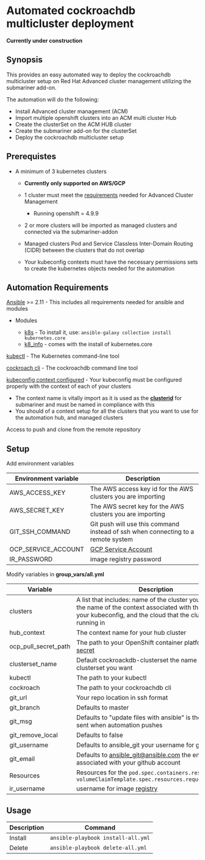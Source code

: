 # Automated cockroachdb multicluster deployment
**Currently under construction**

## Synopsis
This provides an easy automated way to deploy the cockroachdb multicluster setup on Red Hat Advanced cluster management utilizing the submariner add-on.

The automation will do the following:
- Install Advanced cluster management (ACM)
- Import multiple openshift clusters into an ACM multi cluster Hub
- Create the clusterSet on the ACM HUB cluster
- Create the submariner add-on for the clusterSet
- Deploy the cockroachdb multicluster setup

## Prerequistes
- A minimum of 3 kubernetes clusters
  
  - **Currently only supported on AWS/GCP**
  - 1 cluster must meet the [requirements](https://access.redhat.com/documentation/en-us/red_hat_advanced_cluster_management_for_kubernetes/2.4/html/install/installing#sizing-your-cluster "ACM install") needed for Advanced Cluster Management

    - Running openshift = 4.9.9
  - 2 or more clusters will be imported as managed clusters and connected via the submariner-addon
  - Managed clusters Pod and Service Classless Inter-Domain Routing (CIDR) between the clusters that do not overlap
  - Your kubeconfig contexts must have the necessary permissions sets to create the kubernetes objects needed for the automation
## Automation Requirements

[Ansible](https://docs.ansible.com/ansible/latest/installation_guide/intro_installation.html "Ansible installation requirements") >= 2.11 - This includes all requirements needed for ansible and modules

-  Modules
   
   - [k8s](https://docs.ansible.com/ansible/latest/collections/kubernetes/core/k8s_module.html#ansible-collections-kubernetes-core-k8s-module "k8s module") - To install it, use: `ansible-galaxy collection install kubernetes.core`
   - [k8_info](https://docs.ansible.com/ansible/latest/collections/kubernetes/core/k8s_info_module.html#ansible-collections-kubernetes-core-k8s-info-module "k8_info module") - comes with the install of kubernetes.core

[kubectl](https://kubernetes.io/docs/tasks/tools/ "kubectl install") - The Kubernetes command-line tool

[cockroach cli](https://www.cockroachlabs.com/docs/stable/install-cockroachdb-mac.html "cockroachdb cli install") - The cockroachdb command line tool

[kubeconfig context configured](https://kubernetes.io/docs/tasks/access-application-cluster/configure-access-multiple-clusters/ "Configure Access to Multiple Clusters") - Your kubeconfig must be configured properly with the context of each of your clusters
  - The context name is vitally import as it is used as the **[clusterid](https://submariner.io/operations/deployment/subctl/#join)** for submariner and must be named in compliance with this
  - You should of a context setup for all the clusters that you want to use for the automation hub, and managed clusters

Access to push and clone from the remote repository

## Setup
Add environment variables

| Environment variable | Description |
| --- | --- |
| AWS_ACCESS_KEY | The AWS access key id for the AWS clusters you are importing
| AWS_SECRET_KEY | The AWS secret key for the AWS clusters you are importing
| GIT_SSH_COMMAND | Git push will use this command instead of ssh when connecting to a remote system
| OCP_SERVICE_ACCOUNT | [GCP Service Account](https://cloud.google.com/iam/docs/service-accounts)
| IR_PASSWORD | image registry password


Modify variables in **group_vars/all.yml**

| Variable | Description
| --- | --- |
| clusters | A list that includes: name of the cluster you want, and the name of the context associated with the cluster in your kubeconfig, and the cloud that the cluster is running in
| hub_context | The context name for your hub cluster
| ocp_pull_secret_path | The path to your OpenShift container platform [pull secret](cloud.redhat.com/openshift/install/pull-secret)
| clusterset_name | Default cockroackdb-clusterset the name of the clusterset you want
| kubectl | The path to your kubectl 
| cockroach | The path to your cockroachdb cli
| git_url | Your repo location in ssh format
| git_branch | Defaults to master
| git_msg | Defaults to "update files with ansible" is the message sent when automation pushes 
| git_remove_local | Defaults to false
| git_username | Defaults to ansible_git your username for github
| git_email | Defaults to ansible_git@ansible.com the email associated with your github account
| Resources | Resources for the `pod.spec.containers.resources` and `volumeClaimTemplate.spec.resources.requests.storage`
| ir_username | username for image [registry](https://access.redhat.com/terms-based-registry/)

## Usage
| Description | Command |
| ----------- | ------- |
Install | `ansible-playbook install-all.yml`   
Delete | `ansible-playbook delete-all.yml`  
